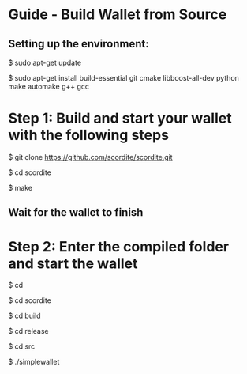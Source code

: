 # Guide - Build Wallet from Source


## Setting up the environment:


$ sudo apt-get update

$ sudo apt-get install build-essential git cmake libboost-all-dev python make automake g++ gcc




# Step 1: Build and start your wallet with the following steps

$ git clone https://github.com/scordite/scordite.git  
                                                                 
$ cd scordite                                                                                         

$ make                                                


## Wait for the wallet to finish


# Step 2: Enter the compiled folder and start the wallet

$ cd

$ cd scordite

$ cd build            

$ cd release

$ cd src

$ ./simplewallet
